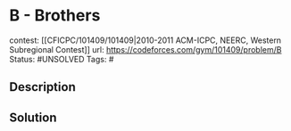 # B - Brothers

contest: [[CFICPC/101409/101409|2010-2011 ACM-ICPC, NEERC, Western Subregional Contest]]
url: https://codeforces.com/gym/101409/problem/B
Status: #UNSOLVED
Tags: #

## Description

## Solution

